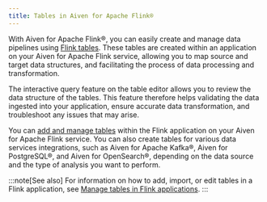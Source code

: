 ```yaml
---
title: Tables in Aiven for Apache Flink®
---
```


With Aiven for Apache Flink®, you can easily create and manage data
pipelines using [Flink
tables](https://nightlies.apache.org/flink/flink-docs-stable/docs/dev/table/sql/create/#create-table).
These tables are created within an application on your Aiven for Apache
Flink service, allowing you to map source and target data structures,
and facilitating the process of data processing and transformation.

The interactive query feature on the table editor allows you to review
the data structure of the tables. This feature therefore helps
validating the data ingested into your application, ensure accurate data
transformation, and troubleshoot any issues that may arise.

You can
[add and manage tables](/docs/products/flink/howto/manage-flink-tables) within the Flink application on your Aiven for Apache Flink
service. You can also create tables for various data services
integrations, such as Aiven for Apache Kafka®, Aiven for PostgreSQL®,
and Aiven for OpenSearch®, depending on the data source and the type of
analysis you want to perform.

:::note[See also]
For information on how to add, import, or edit tables in a Flink
application, see
[Manage tables in Flink applications](/docs/products/flink/howto/manage-flink-tables).
:::
